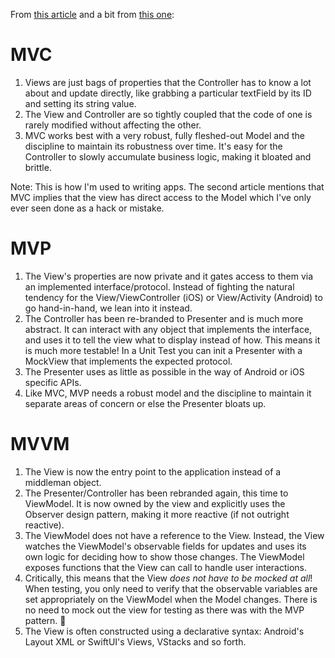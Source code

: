 
From [this article](https://academy.realm.io/posts/eric-maxwell-mvc-mvp-and-mvvm-on-android/) and a bit from [this one](https://www.guru99.com/mvc-vs-mvvm.html):

# MVC
1. Views are just bags of properties that the Controller has to know a lot about and update directly, like grabbing a particular textField by its ID and setting its string value.
2. The View and Controller are so tightly coupled that the code of one is rarely modified without affecting the other.
3. MVC works best with a very robust, fully fleshed-out Model and the discipline to maintain its robustness over time. It's easy for the Controller to slowly accumulate business logic, making it bloated and brittle.

Note: This is how I'm used to writing apps. The second article mentions that MVC implies that the view has direct access to the Model which I've only ever seen done as a hack or mistake.

# MVP
1. The View's properties are now private and it gates access to them via an implemented interface/protocol. Instead of fighting the natural tendency for the View/ViewController (iOS) or View/Activity (Android) to go hand-in-hand, we lean into it instead.
2. The Controller has been re-branded to Presenter and is much more abstract. It can interact with any object that implements the interface, and uses it to tell the view what to display instead of how. This means it is much more testable! In a Unit Test you can init a Presenter with a MockView that implements the expected protocol.
3. The Presenter uses as little as possible in the way of Android or iOS specific APIs.
4. Like MVC, MVP needs a robust model and the discipline to maintain it separate areas of concern or else the Presenter bloats up.

# MVVM
1. The View is now the entry point to the application instead of a middleman object.
2. The Presenter/Controller has been rebranded again, this time to ViewModel. It is now owned by the view and explicitly uses the Observer design pattern, making it more reactive (if not outright reactive).
3. The ViewModel does not have a reference to the View. Instead, the View watches the ViewModel's observable fields for updates and uses its own logic for deciding how to show those changes. The ViewModel exposes functions that the View can call to handle user interactions.
4. Critically, this means that the View *does not have to be mocked at all*! When testing, you only need to verify that the observable variables are set appropriately on the ViewModel when the Model changes. There is no need to mock out the view for testing as there was with the MVP pattern. 🤯
5. The View is often constructed using a declarative syntax: Android's Layout XML or SwiftUI's Views, VStacks and so forth.